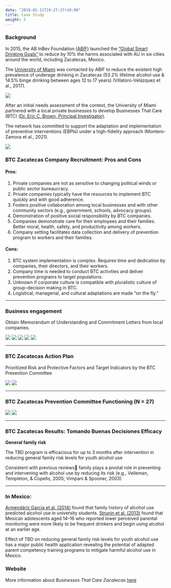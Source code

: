 ```yaml
---
date: "2019-02-11T19:27:37+10:00"
title: Case Study
weight: 5
---
```


### Background

In 2015, the AB InBev Foundation [(ABIF)](https://abinbevfoundation.org/) launched the [“Global Smart Drinking Goals”](https://www.ab-inbev.com/smart-drinking/smart-drinking-goals/) to reduce by 10% the harms associated with AU in six cities around the world, including Zacatecas, Mexico.

The [University of Miami](https://welcome.miami.edu/) was contacted by ABIF to reduce the existent high prevalence of underage drinking in Zacatecas      (53.2% lifetime alcohol use & 14.5% binge drinking between ages 12 to 17 years) (Villatoro-Velázquez et al., 2017).

![](img4/img4_1.png)

After an initial needs assessment of the context, the University of Miami partnered with a local private businesses to develop Businesses That Care (BTC) [(Dr. Eric C. Brown, Principal Investigator)](https://people.miami.edu/profile/ecb41@miami.edu).

The network has committed to support the adaptation and implementation of preventive interventions (EBPIs) under a high-fidelity approach (Montero-Zamora et al., 2021).

![](img4/img4_2.png)  

### BTC Zacatecas Company Recruitment: Pros and Cons

#### Pros:

1. Private companies are not as sensitive to changing political winds or public sector bureaucracy. 
1. Private companies typically have the resources to implement BTC quickly and with good adherence.
1. Fosters positive collaboration among local businesses and with other community sectors (e.g., government, schools, advocacy groups).
1. Demonstration of positive social responsibility by BTC companies.
1. Companies demonstrate care for their employees and their families. Better moral, health, safety, and productivity among workers.
1. Company setting facilitates data collection and delivery of prevention program to workers and their families.

#### Cons:

1. BTC system implementation is complex. Requires time and dedication by companies, their directors, and their workers.
1. Company time is needed to conduct BTC activities and deliver prevention programs to target populations.
1. Unknown if corporate culture is compatible with pluralistic culture of group-decision making in BTC.
1. Logistical, managerial, and cultural adaptations are made “on the fly.”

----

### Business engagement

Obtain Memorandum of Understanding and Commitment Letters from local companies.

![](img4/img4_3.png)
![](img4/img4_3b.png)
![](img4/img4_4.png)
![](img4/img4_5.png)
![](img4/img4_6.png)

---

### BTC Zacatecas Action Plan

Prioritized Risk and Protective Factors and Target Indicators by the BTC Prevention Committee

![](img4/img4_8.png)
![](img4/img4_11_2.png)

---

### BTC Zacatecas Prevention Committee Functioning (N = 27)

![](img4/img4_11.png)
![](img4/img4_12.png)

---

### BTC Zacatecas Results: Tomando Buenas Decisiones Efficacy

**General family risk**

The TBD program is efficacious for up to 3 months after intervention in reducing general family risk levels for youth alcohol use

Consistent with previous reviews family plays a pivotal role in preventing and intervening with alcohol use by reducing its risk (e.g., Velleman, Templeton, & Copello, 2005; Vimpani & Spooner, 2003)

---

### In Mexico:
[Armendáriz García et al. (2014)](https://www.redalyc.org/pdf/3704/370441817010.pdf) found that family history of alcohol use predicted alcohol use in university students. [Strunin et al. (2013)](https://www.sciencedirect.com/science/article/pii/S0306460313001718?casa_token=r0x46WHxsisAAAAA:6FbuiYDcEeWsxPQPIcVsV9Z5O7i7pHaG8aRCHiMjVLvsqHr1IGp2OvZUbC1oUomrGHr1G13sLQ) found that Mexican adolescents aged 14–16 who reported lower perceived parental monitoring were more likely to be frequent drinkers and begin using alcohol at an earlier age. 

Effect of TBD on reducing general family risk levels for youth alcohol use has a major public health application revealing the potential of adapted parent competency training programs to mitigate harmful alcohol use in Mexico.

###  Website

More information about *Businesses That Care Zacatecas* [here](https://www.empresasquesecuidan.org)


